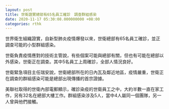 ```yaml
---
layout: post
title: 世衛證實總部有65名員工確診　調查群組感染
date: 2020-11-17 05:30:08.000000000 +08:00
categories: rthk
---
```


世界衛生組織證實，自新型肺炎疫情爆發以來，世衛總部有65名員工確診，並正調查可能的小型群組感染。

世衛負責疫情應對的技術主管說，有些個案可能與總部有關，但也有可能在總部以外感染，世衛正在調查。其中5名員工上周確診，全部人情況良好。

世衛緊急項目主任瑞安說，世衛總部所在的日內瓦及鄰近地區，疫情嚴重，世衛正在調查的群組感染可能是總部出現傳播的首宗證據。

美聯社取得的世衛內部電郵顯示，確診染疫的世衛員工之中，大約半數一直在家工作，另有32名在總部大樓工作。群組感染涉及5人，當中4人屬同一個團隊，另一人曾與他們接觸。
